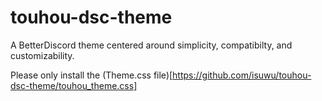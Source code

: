 # touhou-dsc-theme

A BetterDiscord theme centered around simplicity, compatibilty, and customizability.

Please only install the (Theme.css file)[https://github.com/isuwu/touhou-dsc-theme/touhou_theme.css]
